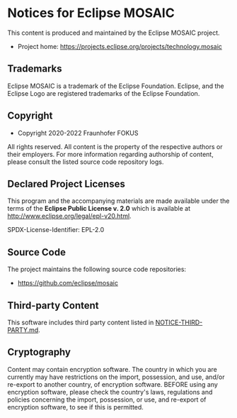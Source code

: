 # Notices for Eclipse MOSAIC

This content is produced and maintained by the Eclipse MOSAIC project.

 * Project home: https://projects.eclipse.org/projects/technology.mosaic

## Trademarks

Eclipse MOSAIC is a trademark of the Eclipse Foundation. 
Eclipse, and the Eclipse Logo are registered trademarks of the Eclipse Foundation.

## Copyright

* Copyright 2020-2022 Fraunhofer FOKUS

All rights reserved. All content is the property of the respective authors or their employers.
For more information regarding authorship of content, please consult the listed source code repository logs.

## Declared Project Licenses

This program and the accompanying materials are made available under the terms
of the **Eclipse Public License v. 2.0** which is available at
http://www.eclipse.org/legal/epl-v20.html.

SPDX-License-Identifier: EPL-2.0

## Source Code

The project maintains the following source code repositories:

* https://github.com/eclipse/mosaic

## Third-party Content

This software includes third party content listed in [NOTICE-THIRD-PARTY.md](NOTICE-THIRD-PARTY.md).

## Cryptography

Content may contain encryption software. The country in which you are currently
may have restrictions on the import, possession, and use, and/or re-export to
another country, of encryption software. BEFORE using any encryption software,
please check the country's laws, regulations and policies concerning the import,
possession, or use, and re-export of encryption software, to see if this is
permitted.